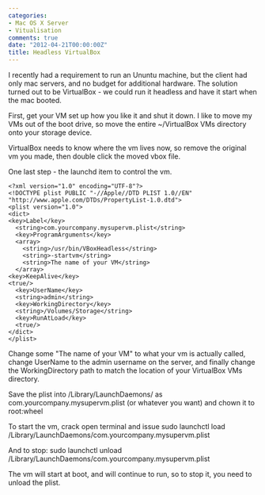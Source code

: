 ```yaml
---
categories:
- Mac OS X Server
- Vitualisation
comments: true
date: "2012-04-21T00:00:00Z"
title: Headless VirtualBox
---
```

I recently had a requirement to run an Ununtu machine, but the client had only mac servers, and no budget for additional hardware. The solution turned out to be VirtualBox - we could run it headless and have it start when the mac booted.

First, get your VM set up how you like it and shut it down. I like to move my VMs out of the boot drive, so move the entire ~/VirtualBox VMs directory onto your storage device. 

VirtualBox needs to know where the vm lives now, so remove the original vm you made, then double click the moved vbox file. 

One last step - the launchd item to control the vm. 

	<?xml version="1.0" encoding="UTF-8"?>
	<!DOCTYPE plist PUBLIC "-//Apple//DTD PLIST 1.0//EN" "http://www.apple.com/DTDs/PropertyList-1.0.dtd">
	<plist version="1.0">
	<dict>
  	<key>Label</key>
	  <string>com.yourcompany.mysupervm.plist</string>
	  <key>ProgramArguments</key>
	  <array>
	    <string>/usr/bin/VBoxHeadless</string>
	    <string>-startvm</string>
	    <string>The name of your VM</string>
	  </array>
	<key>KeepAlive</key>
	<true/>
	  <key>UserName</key>
	  <string>admin</string>
	  <key>WorkingDirectory</key>
	  <string>/Volumes/Storage</string>
	  <key>RunAtLoad</key>
	  <true/>
	</dict>
	</plist>
	
Change some "The name of your VM" to what your vm is actually called, change UserName to the admin username on the server, and finally change the WorkingDirectory path to match the location of your VirtualBox VMs directory. 

Save the plist into /Library/LaunchDaemons/ as com.yourcompany.mysupervm.plist (or whatever you want) and chown it to root:wheel

To start the vm, crack open terminal and issue
	sudo launchctl load /Library/LaunchDaemons/com.yourcompany.mysupervm.plist
	
And to stop:
	sudo launchctl unload /Library/LaunchDaemons/com.yourcompany.mysupervm.plist
	
The vm will start at boot, and will continue to run, so to stop it, you need to unload the plist.
